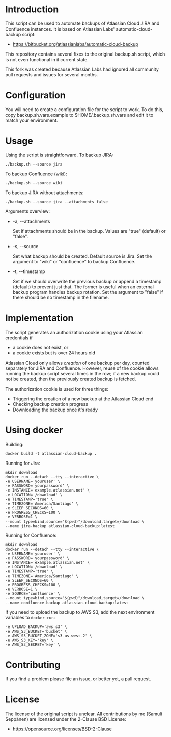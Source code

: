 # Introduction

This script can be used to automate backups of Atlassian Cloud JIRA and
Confluence instances. It is based on Atlassian Labs' automatic-cloud-backup
script:

* https://bitbucket.org/atlassianlabs/automatic-cloud-backup

This repository contains several fixes to the original backup.sh script, which
is not even functional in it current state.

This fork was created because Atlassian Labs had ignored all community pull
requests and issues for several months.

# Configuration

You will need to create a configuration file for the script to work. To do this,
copy backup.sh.vars.example to $HOME/.backup.sh.vars and edit it to match your
environment.

# Usage

Using the script is straightforward. To backup JIRA:

    ./backup.sh --source jira

To backup Confluence (wiki):

    ./backup.sh --source wiki

To backup JIRA without attachments:

    ./backup.sh --source jira --attachments false

Arguments overview:

* -a, --attachments

     Set if attachments should be in the backup. Values are "true" (default) or "false".

* -s, --source

    Set what backup should be created. Default source is Jira. Set the argument to "wiki" or "confluence" to backup Confluence.

* -t, --timestamp

    Set if we should overwrite the previous backup or append a timestamp (default) to prevent just that.
    The former is useful when an external backup program handles backup rotation.
    Set the argument to "false" if there should be no timestamp in the filename.

# Implementation

The script generates an authorization cookie using your Atlassian credentials if

* a cookie does not exist, or
* a cookie exists but is over 24 hours old

Atlassian Cloud only allows _creation_ of one backup per day, counted separately
for JIRA and Confluence. However, reuse of the cookie allows running the backup
script several times in the row; if a new backup could not be created, then the
previously created backup is fetched.

The authorization cookie is used for three things:

* Triggering the creation of a new backup at the Atlassian Cloud end
* Checking backup creation progress
* Downloading the backup once it's ready

# Using docker

Building:
```
docker build -t atlassian-cloud-backup .
```

Running for Jira:
```
mkdir download
docker run --detach --tty --interactive \
-e USERNAME='youruser' \
-e PASSWORD='yourpassword' \
-e INSTANCE='example.atlassian.net' \
-e LOCATION='/download' \
-e TIMESTAMP='true' \
-e TIMEZONE='America/Santiago' \
-e SLEEP_SECONDS=60 \
-e PROGRESS_CHECKS=100 \
-e VERBOSE=1 \
--mount type=bind,source="$(pwd)"/download,target=/download \
--name jira-backup atlassian-cloud-backup:latest
```

Running for Confluence:
```
mkdir download
docker run --detach --tty --interactive \
-e USERNAME='youruser' \
-e PASSWORD='yourpassword' \
-e INSTANCE='example.atlassian.net' \
-e LOCATION='/download' \
-e TIMESTAMP='true' \
-e TIMEZONE='America/Santiago' \
-e SLEEP_SECONDS=60 \
-e PROGRESS_CHECKS=100 \
-e VERBOSE=1 \
-e SOURCE='confluence' \
--mount type=bind,source="$(pwd)"/download,target=/download \
--name confluence-backup atlassian-cloud-backup:latest
```

If you need to upload the backup to AWS S3, add the next environment variables to `docker run`:
```
-e UPLOAD_BACKUP='aws_s3' \
-e AWS_S3_BUCKET='bucket' \
-e AWS_S3_BUCKET_ZONE='s3-us-west-2' \
-e AWS_S3_KEY='key' \
-e AWS_S3_SECRET='key' \
```

# Contributing

If you find a problem please file an issue, or better yet, a pull request.

# License

The license of the original script is unclear. All contributions by me (Samuli
Seppänen) are licensed under the 2-Clause BSD License:

* https://opensource.org/licenses/BSD-2-Clause
